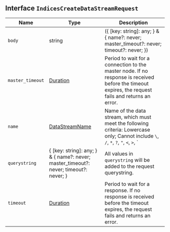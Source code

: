 ## Interface `IndicesCreateDataStreamRequest`

| Name | Type | Description |
| - | - | - |
| `body` | string | ({ [key: string]: any; } & { name?: never; master_timeout?: never; timeout?: never; }) | All values in `body` will be added to the request body. |
| `master_timeout` | [Duration](./Duration.md) | Period to wait for a connection to the master node. If no response is received before the timeout expires, the request fails and returns an error. |
| `name` | [DataStreamName](./DataStreamName.md) | Name of the data stream, which must meet the following criteria: Lowercase only; Cannot include `\`, `/`, `*`, `?`, `"`, `<`, `>`, `|`, `,`, `#`, `:`, or a space character; Cannot start with `-`, `_`, `+`, or `.ds-`; Cannot be `.` or `..`; Cannot be longer than 255 bytes. Multi-byte characters count towards this limit faster. |
| `querystring` | { [key: string]: any; } & { name?: never; master_timeout?: never; timeout?: never; } | All values in `querystring` will be added to the request querystring. |
| `timeout` | [Duration](./Duration.md) | Period to wait for a response. If no response is received before the timeout expires, the request fails and returns an error. |
